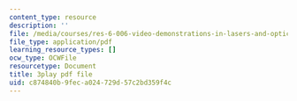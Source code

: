 ```yaml
---
content_type: resource
description: ''
file: /media/courses/res-6-006-video-demonstrations-in-lasers-and-optics-spring-2008/c874840b9feca024729d57c2bd359f4c_mNFRaM-2cvg.pdf
file_type: application/pdf
learning_resource_types: []
ocw_type: OCWFile
resourcetype: Document
title: 3play pdf file
uid: c874840b-9fec-a024-729d-57c2bd359f4c
---
```


